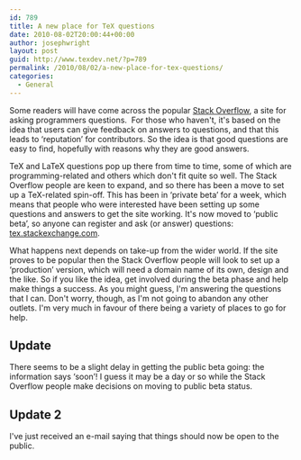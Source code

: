 ```yaml
---
id: 789
title: A new place for TeX questions
date: 2010-08-02T20:00:44+00:00
author: josephwright
layout: post
guid: http://www.texdev.net/?p=789
permalink: /2010/08/02/a-new-place-for-tex-questions/
categories:
  - General
---
```

Some readers will have come across the popular [Stack Overflow](http://stackoverflow.com/), a site for asking programmers questions.  For those who haven't, it's based on the idea that users can give feedback on answers to questions, and that this leads to ‘reputation’ for contributors. So the idea is that good questions are easy to find, hopefully with reasons why they are good answers.

TeX and LaTeX questions pop up there from time to time, some of which are programming-related and others which don't fit quite so well. The Stack Overflow people are keen to expand, and so there has been a move to set up a TeX-related spin-off. This has been in ‘private beta’ for a week, which means that people who were interested have been setting up some questions and answers to get the site working. It's now moved to ‘public beta’, so anyone can register and ask (or answer) questions: [tex.stackexchange.com](https://tex.stackexchange.com/).

What happens next depends on take-up from the wider world. If the site proves to be popular then the Stack Overflow people will look to set up a ‘production’ version, which will need a domain name of its own, design and the like. So if you like the idea, get involved during the beta phase and help make things a success. As you might guess, I'm answering the questions that I can. Don't worry, though, as I'm not going to abandon any other outlets. I'm very much in favour of there being a variety of places to go for help.

## Update

There seems to be a slight delay in getting the public beta going: the information says ‘soon’! I guess it may be a day or so while the Stack Overflow people make decisions on moving to public beta status.

## Update 2

I've just received an e-mail saying that things should now be open to the public.
